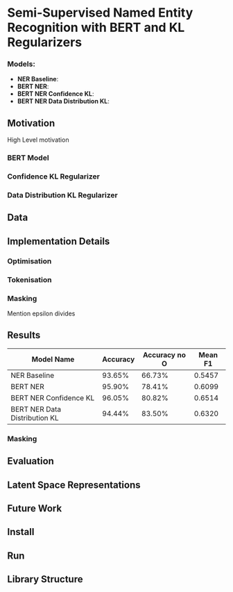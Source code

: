 # Semi-Supervised Named Entity Recognition with BERT and KL Regularizers

### Models:
- __NER Baseline__: 
- __BERT NER__: 
- __BERT NER Confidence KL__: 
- __BERT NER Data Distribution KL__: 

## Motivation

High Level motivation

### BERT Model

### Confidence KL Regularizer

### Data Distribution KL Regularizer

## Data

## Implementation Details

### Optimisation

### Tokenisation

### Masking
Mention epsilon divides


## Results

| Model Name  | Accuracy  | Accuracy no O |  Mean F1 | 
|---|---|---|---|
| NER Baseline  | 93.65% |  66.73% | 0.5457  |
| BERT NER | 95.90% | 78.41%  | 0.6099 | 
| BERT NER Confidence KL | 96.05%  |  80.82% | 0.6514  | 
| BERT NER Data Distribution KL  | 94.44%  | 83.50%  | 0.6320 | 

### Masking

## Evaluation

## Latent Space Representations

## Future Work

## Install

## Run

## Library Structure